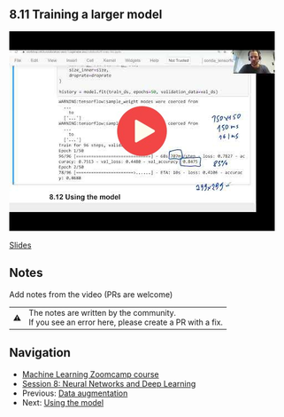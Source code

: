 ## 8.11 Training a larger model

<a href="https://www.youtube.com/watch?v=_QpDGJwFjYA&list=PL3MmuxUbc_hIhxl5Ji8t4O6lPAOpHaCLR"><img src="images/thumbnail-8-11.jpg"></a>

[Slides](https://www.slideshare.net/AlexeyGrigorev/ml-zoomcamp-8-neural-networks-and-deep-learning-250592316)


## Notes

Add notes from the video (PRs are welcome)


<table>
   <tr>
      <td>⚠️</td>
      <td>
         The notes are written by the community. <br>
         If you see an error here, please create a PR with a fix.
      </td>
   </tr>
</table>


## Navigation

* [Machine Learning Zoomcamp course](../)
* [Session 8: Neural Networks and Deep Learning](./)
* Previous: [Data augmentation](10-augmentation.md)
* Next: [Using the model](12-using-model.md)